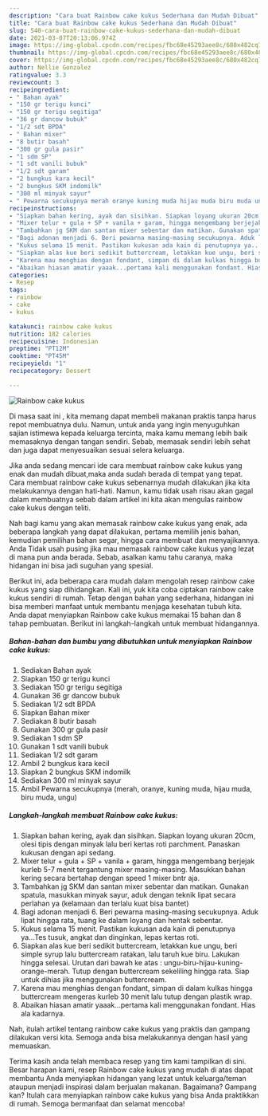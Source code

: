 ```yaml
---
description: "Cara buat Rainbow cake kukus Sederhana dan Mudah Dibuat"
title: "Cara buat Rainbow cake kukus Sederhana dan Mudah Dibuat"
slug: 540-cara-buat-rainbow-cake-kukus-sederhana-dan-mudah-dibuat
date: 2021-03-07T20:13:06.974Z
image: https://img-global.cpcdn.com/recipes/fbc68e45293aee8c/680x482cq70/rainbow-cake-kukus-foto-resep-utama.jpg
thumbnail: https://img-global.cpcdn.com/recipes/fbc68e45293aee8c/680x482cq70/rainbow-cake-kukus-foto-resep-utama.jpg
cover: https://img-global.cpcdn.com/recipes/fbc68e45293aee8c/680x482cq70/rainbow-cake-kukus-foto-resep-utama.jpg
author: Nellie Gonzalez
ratingvalue: 3.3
reviewcount: 3
recipeingredient:
- " Bahan ayak"
- "150 gr terigu kunci"
- "150 gr terigu segitiga"
- "36 gr dancow bubuk"
- "1/2 sdt BPDA"
- " Bahan mixer"
- "8 butir basah"
- "300 gr gula pasir"
- "1 sdm SP"
- "1 sdt vanili bubuk"
- "1/2 sdt garam"
- "2 bungkus kara kecil"
- "2 bungkus SKM indomilk"
- "300 ml minyak sayur"
- " Pewarna secukupnya merah oranye kuning muda hijau muda biru muda ungu"
recipeinstructions:
- "Siapkan bahan kering, ayak dan sisihkan. Siapkan loyang ukuran 20cm, olesi tipis dengan minyak lalu beri kertas roti parchment. Panaskan kukusan dengan api sedang."
- "Mixer telur + gula + SP + vanila + garam, hingga mengembang berjejak kurleb 5-7 menit tergantung mixer masing-masing. Masukkan bahan kering secara bertahap dengan speed 1 mixer bntr aja."
- "Tambahkan jg SKM dan santan mixer sebentar dan matikan. Gunakan spatula, masukkan minyak sayur, aduk dengan teknik lipat secara perlahan ya (kelamaan dan terlalu kuat bisa bantet)"
- "Bagi adonan menjadi 6. Beri pewarna masing-masing secukupnya. Aduk lipat hingga rata, tuang ke dalam loyang dan hentak sebentar."
- "Kukus selama 15 menit. Pastikan kukusan ada kain di penutupnya ya...Tes tusuk, angkat dan dinginkan, lepas kertas roti."
- "Siapkan alas kue beri sedikit buttercream, letakkan kue ungu, beri simple syrup lalu buttercream ratakan, lalu taruh kue biru. Lakukan hingga selesai. Urutan dari bawah ke atas : ungu-biru-hijau-kuning-orange-merah. Tutup dengan buttercream sekeliling hingga rata. Siap untuk dihias jika menggunakan buttercream."
- "Karena mau menghias dengan fondant, simpan di dalam kulkas hingga buttercream mengeras kurleb 30 menit lalu tutup dengan plastik wrap."
- "Abaikan hiasan amatir yaaak...pertama kali menggunakan fondant. Hias ala kadarnya."
categories:
- Resep
tags:
- rainbow
- cake
- kukus

katakunci: rainbow cake kukus 
nutrition: 182 calories
recipecuisine: Indonesian
preptime: "PT12M"
cooktime: "PT45M"
recipeyield: "1"
recipecategory: Dessert

---
```



![Rainbow cake kukus](https://img-global.cpcdn.com/recipes/fbc68e45293aee8c/680x482cq70/rainbow-cake-kukus-foto-resep-utama.jpg)

Di masa  saat ini , kita memang dapat membeli makanan praktis tanpa harus repot membuatnya dulu. Namun, untuk anda yang ingin menyuguhkan sajian istimewa kepada keluarga tercinta, maka kamu memang lebih baik memasaknya dengan tangan sendiri. Sebab, memasak sendiri lebih sehat dan juga dapat menyesuaikan sesuai selera keluarga.

Jika anda sedang mencari ide cara membuat rainbow cake kukus yang enak dan mudah dibuat,maka anda sudah berada di tempat yang tepat. Cara membuat rainbow cake kukus  sebenarnya mudah dilakukan jika kita melakukannya dengan hati-hati. Namun, kamu tidak usah risau akan gagal dalam membuatnya 
sebab dalam artikel ini kita akan mengulas rainbow cake kukus dengan teliti.  



Nah bagi kamu yang akan memasak rainbow cake kukus yang enak, ada beberapa langkah yang dapat dilakukan, pertama memilih jenis bahan, kemudian pemilihan bahan segar, hingga cara membuat dan menyajikannya. Anda Tidak usah pusing jika mau memasak rainbow cake kukus yang lezat di mana pun anda berada. Sebab, asalkan kamu  tahu caranya, maka hidangan ini bisa jadi suguhan yang spesial.

Berikut ini, ada beberapa cara mudah dalam mengolah resep rainbow cake kukus yang siap dihidangkan. Kali ini, yuk kita coba ciptakan rainbow cake kukus sendiri di rumah. Tetap dengan bahan yang sederhana, hidangan ini bisa memberi manfaat untuk membantu menjaga kesehatan tubuh kita. Anda dapat menyiapkan Rainbow cake kukus memakai 15 bahan dan 8 tahap pembuatan. Berikut ini langkah-langkah untuk membuat hidangannya.

<!--inarticleads1-->

##### Bahan-bahan dan bumbu yang dibutuhkan untuk menyiapkan Rainbow cake kukus:

1. Sediakan  Bahan ayak
1. Siapkan 150 gr terigu kunci
1. Sediakan 150 gr terigu segitiga
1. Gunakan 36 gr dancow bubuk
1. Sediakan 1/2 sdt BPDA
1. Siapkan  Bahan mixer
1. Sediakan 8 butir basah
1. Gunakan 300 gr gula pasir
1. Sediakan 1 sdm SP
1. Gunakan 1 sdt vanili bubuk
1. Sediakan 1/2 sdt garam
1. Ambil 2 bungkus kara kecil
1. Siapkan 2 bungkus SKM indomilk
1. Sediakan 300 ml minyak sayur
1. Ambil  Pewarna secukupnya (merah, oranye, kuning muda, hijau muda, biru muda, ungu)




<!--inarticleads2-->

##### Langkah-langkah membuat Rainbow cake kukus:

1. Siapkan bahan kering, ayak dan sisihkan. Siapkan loyang ukuran 20cm, olesi tipis dengan minyak lalu beri kertas roti parchment. Panaskan kukusan dengan api sedang.
1. Mixer telur + gula + SP + vanila + garam, hingga mengembang berjejak kurleb 5-7 menit tergantung mixer masing-masing. Masukkan bahan kering secara bertahap dengan speed 1 mixer bntr aja.
1. Tambahkan jg SKM dan santan mixer sebentar dan matikan. Gunakan spatula, masukkan minyak sayur, aduk dengan teknik lipat secara perlahan ya (kelamaan dan terlalu kuat bisa bantet)
1. Bagi adonan menjadi 6. Beri pewarna masing-masing secukupnya. Aduk lipat hingga rata, tuang ke dalam loyang dan hentak sebentar.
1. Kukus selama 15 menit. Pastikan kukusan ada kain di penutupnya ya...Tes tusuk, angkat dan dinginkan, lepas kertas roti.
1. Siapkan alas kue beri sedikit buttercream, letakkan kue ungu, beri simple syrup lalu buttercream ratakan, lalu taruh kue biru. Lakukan hingga selesai. Urutan dari bawah ke atas : ungu-biru-hijau-kuning-orange-merah. Tutup dengan buttercream sekeliling hingga rata. Siap untuk dihias jika menggunakan buttercream.
1. Karena mau menghias dengan fondant, simpan di dalam kulkas hingga buttercream mengeras kurleb 30 menit lalu tutup dengan plastik wrap.
1. Abaikan hiasan amatir yaaak...pertama kali menggunakan fondant. Hias ala kadarnya.




Nah, itulah artikel tentang  rainbow cake kukus  yang praktis dan gampang dilakukan versi kita. Semoga anda bisa melakukannya dengan hasil yang memuaskan. 

Terima kasih anda telah membaca resep yang tim kami tampilkan di sini. Besar harapan kami, resep  Rainbow cake kukus yang mudah di atas dapat membantu Anda menyiapkan hidangan yang lezat untuk keluarga/teman ataupun menjadi inspirasi dalam berjualan makanan. Bagaimana? Gampang kan? Itulah cara menyiapkan rainbow cake kukus yang bisa Anda praktikkan di rumah. Semoga bermanfaat dan selamat mencoba!

